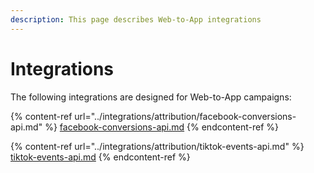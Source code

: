 ```yaml
---
description: This page describes Web-to-App integrations
---
```


# Integrations

The following integrations are designed for Web-to-App campaigns:

{% content-ref url="../integrations/attribution/facebook-conversions-api.md" %}
[facebook-conversions-api.md](../integrations/attribution/facebook-conversions-api.md)
{% endcontent-ref %}

{% content-ref url="../integrations/attribution/tiktok-events-api.md" %}
[tiktok-events-api.md](../integrations/attribution/tiktok-events-api.md)
{% endcontent-ref %}
